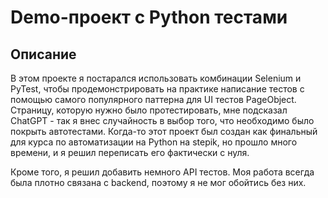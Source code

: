 # Demo-проект с Python тестами

## Описание

В этом проекте я постарался использовать комбинации Selenium и PyTest, чтобы продемонстрировать на 
практике написание тестов с помощью самого популярного паттерна для UI тестов PageObject. Страницу,
которую нужно было протестировать, мне подсказал ChatGPT - так я внес случайность в выбор того, что 
необходимо было покрыть автотестами. Когда-то этот проект был создан как финальный для курса по 
автоматизации на Python на stepik, но прошло много времени, и я решил переписать его фактически с нуля.

Кроме того, я решил добавить немного API тестов. Моя работа всегда была плотно связана с backend, поэтому
я не мог обойтись без них.
